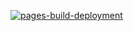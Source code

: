 [![pages-build-deployment](https://github.com/serptravel/serptravel.github.io/actions/workflows/pages/pages-build-deployment/badge.svg?branch=main)](https://github.com/serptravel/serptravel.github.io/actions/workflows/pages/pages-build-deployment) 
